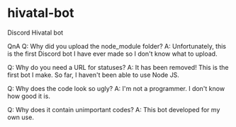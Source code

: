 # hivatal-bot
Discord Hivatal bot

QnA
Q: Why did you upload the node_module folder?
A: Unfortunately, this is the first Discord bot I have ever made so I don't know what to upload.

Q: Why do you need a URL for statuses?
A: It has been removed! This is the first bot I make. So far, I haven't been able to use Node JS.

Q: Why does the code look so ugly?
A: I'm not a programmer. I don't know how good it is.

Q: Why does it contain unimportant codes?
A: This bot developed for my own use.
